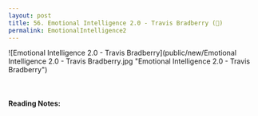 ```yaml
---
layout: post
title: 56. Emotional Intelligence 2.0 - Travis Bradberry (📖)
permalink: EmotionalIntelligence2
---
```


![Emotional Intelligence 2.0 - Travis Bradberry](public/new/Emotional Intelligence 2.0 - Travis Bradberry.jpg "Emotional Intelligence 2.0 - Travis Bradberry")

<br>

#### Reading Notes:
